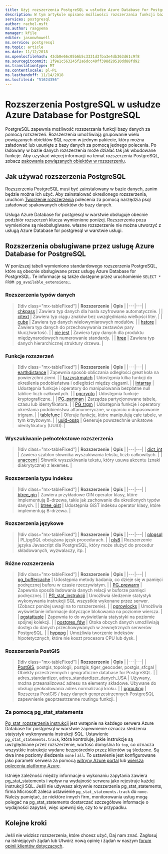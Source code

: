```yaml
---
title: Użyj rozszerzenia PostgreSQL w usłudze Azure Database for PostgreSQL
description: W tym artykule opisano możliwości rozszerzania funkcji bazy danych przy użyciu rozszerzenia w usłudze Azure Database for PostgreSQL.
services: postgresql
author: rachel-msft
ms.author: raagyema
manager: kfile
editor: jasonwhowell
ms.service: postgresql
ms.topic: article
ms.date: 11/12/2018
ms.openlocfilehash: 43db0e66c05b6b5c3331d3fba3e4db363d61c9f8
ms.sourcegitcommit: 1f9e1c563245f2a6dcc40ff398d20510dd88fd92
ms.translationtype: MT
ms.contentlocale: pl-PL
ms.lasthandoff: 11/14/2018
ms.locfileid: "51624356"
---
```

# <a name="postgresql-extensions-in-azure-database-for-postgresql"></a>Rozszerzenia PostgreSQL w usłudze Azure Database for PostgreSQL
PostgreSQL zapewnia możliwość rozszerzania funkcji bazy danych za pomocą rozszerzeń. Rozszerzenia umożliwiają grupowanie wielu powiązanych obiektów SQL razem w jednym pakiecie, który można załadować lub usunięte z bazy danych za pomocą jednego polecenia. Po ładowany w bazie danych rozszerzenia może działać tak jak wbudowane funkcje. Aby uzyskać więcej informacji na temat rozszerzenia PostgreSQL, zobacz [pakowania powiązanych obiektów w rozszerzeniu](https://www.postgresql.org/docs/9.6/static/extend-extensions.html).

## <a name="how-to-use-postgresql-extensions"></a>Jak używać rozszerzenia PostgreSQL
Rozszerzenia PostgreSQL musi być zainstalowany w bazie danych, zanim będzie można ich użyć. Aby zainstalować określonego rozszerzenia, uruchom [Tworzenie rozszerzenia](https://www.postgresql.org/docs/9.6/static/sql-createextension.html) polecenia za pomocą narzędzia psql załadować spakowanych obiektów do bazy danych.

Usługa Azure Database for postgresql w warstwie obsługuje obecnie podzbiór rozszerzeń klucza wymienione poniżej. Rozszerzenia poza wymienione są nieobsługiwane. własne rozszerzenie nie można utworzyć z usługą Azure Database for postgresql w warstwie usługi.

## <a name="extensions-supported-by-azure-database-for-postgresql"></a>Rozszerzenia obsługiwane przez usługę Azure Database for PostgreSQL
W poniższej tabeli wymieniono standardowego rozszerzenia PostgreSQL, które są obecnie obsługiwane przez usługę Azure Database for PostgreSQL. Te informacje są także dostępne przez uruchomienie `SELECT * FROM pg_available_extensions;`.

### <a name="data-types-extensions"></a>Rozszerzenia typów danych

> [!div class="mx-tableFixed"]
| **Rozszerzenie** | **Opis** |
|---|---|
| [chkpass](https://www.postgresql.org/docs/9.6/static/chkpass.html) | Zawiera typ danych dla hasła szyfrowane automatycznie. |
| [citext](https://www.postgresql.org/docs/9.6/static/citext.html) | Zawiera typ ciągu znaków bez uwzględniania wielkości liter. |
| [cube](https://www.postgresql.org/docs/9.6/static/cube.html) | Zawiera typ danych wielowymiarowych modułów. |
| [hstore](https://www.postgresql.org/docs/9.6/static/hstore.html) | Zawiera typ danych do przechowywania zestawów pary klucz/wartość. |
| [nie jest](https://www.postgresql.org/docs/9.6/static/isn.html) | Zawiera typy danych dla produktu międzynarodowych numerowanie standardy. |
| [ltree](https://www.postgresql.org/docs/9.6/static/ltree.html) | Zawiera typ danych hierarchicznej struktury drzewa. |

### <a name="functions-extensions"></a>Funkcje rozszerzeń

> [!div class="mx-tableFixed"]
| **Rozszerzenie** | **Opis** |
|---|---|
| [earthdistance](https://www.postgresql.org/docs/9.6/static/earthdistance.html) | Zapewnia sposób obliczania odległości great koła na powierzchni ziemi. |
| [fuzzystrmatch](https://www.postgresql.org/docs/9.6/static/fuzzystrmatch.html) | Udostępnia kilka funkcji do określenia podobieństwa i odległości między ciągami. |
| [intarray](https://www.postgresql.org/docs/9.6/static/intarray.html) | Udostępnia funkcje i operatory do manipulowania bezpłatne null tablice liczb całkowitych. |
| [pgcrypto](https://www.postgresql.org/docs/9.6/static/pgcrypto.html) | Udostępnia funkcje kryptograficzne. |
| [PG\_partman](https://pgxn.org/dist/pg_partman/doc/pg_partman.html) | Zarządza partycjonowane tabele, czasu lub identyfikatora. |
| [PG\_trgm](https://www.postgresql.org/docs/9.6/static/pgtrgm.html) | Udostępnia funkcje i operatory określania podobieństwa alfanumeryczne, w oparciu o dopasowanie trigram. |
| [tablefunc](https://www.postgresql.org/docs/9.6/static/tablefunc.html) | Oferuje funkcje, które manipulują całe tabele, w tym krzyżowym. |
| [uuid-ossp](https://www.postgresql.org/docs/9.6/static/uuid-ossp.html) | Generuje powszechnie unikatowe identyfikatory (UUID). |

### <a name="full-text-search-extensions"></a>Wyszukiwanie pełnotekstowe rozszerzenia

> [!div class="mx-tableFixed"]
| **Rozszerzenie** | **Opis** |
|---|---|
| [dict\_int](https://www.postgresql.org/docs/9.6/static/dict-int.html) | Zawiera szablon słownika wyszukiwania tekstu, liczb całkowitych. |
| [unaccent](https://www.postgresql.org/docs/9.6/static/unaccent.html) | Słownik wyszukiwania tekstu, który usuwa akcentu (znaki diakrytyczne) z lexemes. |

### <a name="index-types-extensions"></a>Rozszerzenia typu indeksu

> [!div class="mx-tableFixed"]
| **Rozszerzenie** | **Opis** |
|---|---|
| [btree\_gin](https://www.postgresql.org/docs/9.6/static/btree-gin.html) | Zawiera przykładowe GIN operator klasy, które implementują B-drzewa, takie jak zachowanie dla określonych typów danych. |
| [btree\_gist](https://www.postgresql.org/docs/9.6/static/btree-gist.html) | Udostępnia GiST indeksu operator klasy, które implementują B-drzewa. |

### <a name="language-extensions"></a>Rozszerzenia językowe

> [!div class="mx-tableFixed"]
| **Rozszerzenie** | **Opis** |
|---|---|
| [plpgsql](https://www.postgresql.org/docs/9.6/static/plpgsql.html) | PL/pgSQL obciążana język procedurach. |
| [plv8](https://plv8.github.io/) | Rozszerzenie języka Javascript dla PostgreSQL, który może służyć do procedur składowanych, wyzwalaczy, itp. |

### <a name="miscellaneous-extensions"></a>Różne rozszerzenia

> [!div class="mx-tableFixed"]
| **Rozszerzenie** | **Opis** |
|---|---|
| [pg\_buffercache](https://www.postgresql.org/docs/9.6/static/pgbuffercache.html) | Udostępnia metody badania, co dzieje się w pamięci podręcznej buforu w czasie rzeczywistym. |
| [PG\_prewarm](https://www.postgresql.org/docs/9.6/static/pgprewarm.html) | Zapewnia sposób ładowania danych relacji w buforze pamięci podręcznej. |
| [PG\_stat\_instrukcji](https://www.postgresql.org/docs/9.6/static/pgstatstatements.html) | Umożliwia śledzenie statystyk wykonywania instrukcji SQL wszystkie wykonane przez serwer. (Zobacz poniżej uwagi na to rozszerzenie). |
| [pgrowlocks](https://www.postgresql.org/docs/9.6/static/pgrowlocks.html) | Umożliwia wyświetlanie informacje dotyczące blokowania na poziomie wiersza. |
| [pgstattuple](https://www.postgresql.org/docs/9.6/static/pgstattuple.html) | Zapewnia to do wyświetlania statystyki na poziomie spójnej kolekcji. |
| [postgres\_fdw](https://www.postgresql.org/docs/9.6/static/postgres-fdw.html) | Otoka obcych danych umożliwiają dostęp do danych przechowywanych w zewnętrznych serwerów PostgreSQL. |
| [hypopg](https://hypopg.readthedocs.io/en/latest/) | Umożliwia tworzenie indeksów hipotetycznych, które nie koszt procesora CPU lub dysk. |


### <a name="postgis-extensions"></a>Rozszerzenia PostGIS

> [!div class="mx-tableFixed"]
| **Rozszerzenie** | **Opis** |
|---|---|
| [PostGIS](http://www.postgis.net/), postgis\_topologii, postgis\_tiger\_geocoder, postgis\_sfcgal | Obiekty przestrzennych i geograficzne database for PostgreSQL. |
| adres\_standardizer, adres\_standardizer\_danych\_USA | Używany, można przeanalizować adresu na elementy składowe. Używane do obsługi geokodowania adres normalizacji kroku. |
| [pgrouting](https://pgrouting.org/) | Rozszerza PostGIS / bazy danych geoprzestrzennych PostgreSQL zapewnienie geoprzestrzenne routingu funkcji. |


### <a name="using-pgstatstatements"></a>Za pomocą pg_stat_statements
[Pg\_stat\_rozszerzenia instrukcji](https://www.postgresql.org/docs/9.6/static/pgstatstatements.html) jest wstępnie na każdego serwera Azure Database for postgresql w warstwie zapewnienie oznacza śledzenia statystyk wykonywania instrukcji SQL.
Ustawienie `pg_stat_statements.track`, która kontroluje, jakie instrukcje są uwzględniane przez rozszerzenie, wartość domyślna to `top`, co oznacza wszystkie instrukcje wydane bezpośrednio przez klientów są śledzone. Są dwa inne poziomy śledzenia `none` i `all`. To ustawienie jest konfigurowane jako parametr serwera za pomocą [witryny Azure portal](https://docs.microsoft.com/azure/postgresql/howto-configure-server-parameters-using-portal) lub [wiersza polecenia platformy Azure](https://docs.microsoft.com/azure/postgresql/howto-configure-server-parameters-using-cli).

Istnieje zależność między informacje o wykonaniu zapytania zawiera pg_stat_statements i wpływ na wydajność serwera jako rejestruje każdej instrukcji SQL. Jeśli nie używasz aktywnie rozszerzenia pg_stat_statements, firma Microsoft zaleca ustawienie `pg_stat_statements.track` do `none`. Należy pamiętać, że niektóre innych firm, monitorowania usług mogą polegać na pg_stat_statements dostarczać szczegółowe informacje o wydajności zapytań, więc upewnij się, czy to w przypadku.


## <a name="next-steps"></a>Kolejne kroki
Jeśli nie widzisz rozszerzenia, które chcesz użyć, Daj nam znać. Zagłosuj na istniejących żądań lub Utwórz nową opinię i żądań w naszym [forum opinii klientów dotyczących](https://feedback.azure.com/forums/597976-azure-database-for-postgresql).

